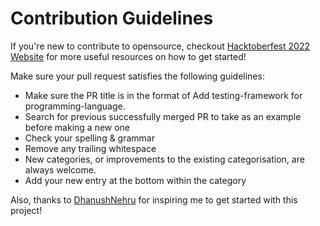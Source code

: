 # Contribution Guidelines

If you're new to contribute to opensource, checkout [Hacktoberfest 2022 Website](hacktoberfest.com) for more useful resources on how to get started!

Make sure your pull request satisfies the following guidelines:

- Make sure the PR title is in the format of Add testing-framework for programming-language.
- Search for previous successfully merged PR to take as an example before making a new one
- Check your spelling & grammar
- Remove any trailing whitespace
- New categories, or improvements to the existing categorisation, are always welcome.
- Add your new entry at the bottom within the category

Also, thanks to [DhanushNehru](https://github.com/DhanushNehru) for inspiring me to get started with this project!
